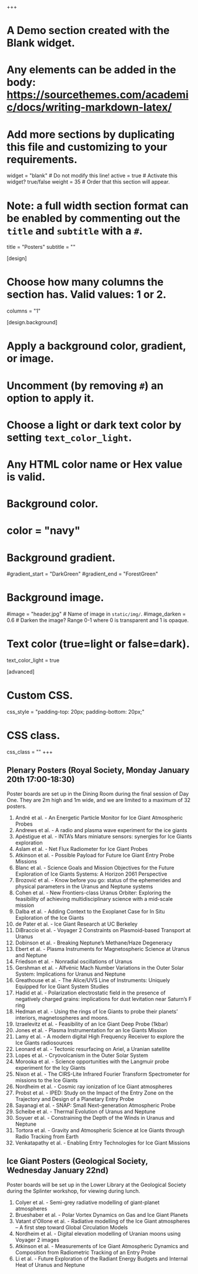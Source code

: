 +++
# A Demo section created with the Blank widget.
# Any elements can be added in the body: https://sourcethemes.com/academic/docs/writing-markdown-latex/
# Add more sections by duplicating this file and customizing to your requirements.

widget = "blank"  # Do not modify this line!
active = true  # Activate this widget? true/false
weight = 35  # Order that this section will appear.

# Note: a full width section format can be enabled by commenting out the `title` and `subtitle` with a `#`.
title = "Posters"
subtitle = ""

[design]
  # Choose how many columns the section has. Valid values: 1 or 2.
  columns = "1"

[design.background]
  # Apply a background color, gradient, or image.
  #   Uncomment (by removing `#`) an option to apply it.
  #   Choose a light or dark text color by setting `text_color_light`.
  #   Any HTML color name or Hex value is valid.

  # Background color.
  # color = "navy"

  # Background gradient.
  #gradient_start = "DarkGreen"
  #gradient_end = "ForestGreen"

  # Background image.
  #image = "header.jpg"  # Name of image in `static/img/`.
  #image_darken = 0.6  # Darken the image? Range 0-1 where 0 is transparent and 1 is opaque.

  # Text color (true=light or false=dark).
  text_color_light = true

[advanced]
 # Custom CSS.
 css_style = "padding-top: 20px; padding-bottom: 20px;"

 # CSS class.
 css_class = ""
+++

## Plenary Posters (Royal Society, Monday January 20th 17:00-18:30)
Poster boards are set up in the Dining Room during the final session of Day One.  They are 2m high and 1m wide, and we are limited to a maximum of 32 posters.

1. André et al. - An Energetic Particle Monitor for Ice Giant Atmospheric Probes  
1. Andrews et al. - A radio and plasma wave experiment for the ice giants
1. Apéstigue et al. - INTA’s Mars miniature sensors: synergies for Ice Giants exploration
1. Aslam et al. - Net Flux Radiometer for Ice Giant Probes
1. Atkinson et al. - Possible Payload for Future Ice Giant Entry Probe Missions
1. Blanc et al. - Science Goals and Mission Objectives for the Future Exploration of Ice Giants Systems: A Horizon 2061 Perspective
1. Brozović et al. - Know before you go: status of the ephemerides and physical parameters in the Uranus and Neptune systems
1. Cohen et al. - New Frontiers-class Uranus Orbiter: Exploring the feasibility of achieving multidisciplinary science with a mid-scale mission
1. Dalba et al. - Adding Context to the Exoplanet Case for In Situ Exploration of the Ice Giants
1. de Pater et al. - Ice Giant Research at UC Berkeley
1. DiBraccio et al. - Voyager 2 Constraints on Plasmoid-based Transport at Uranus
1. Dobinson et al. - Breaking Neptune’s Methane/Haze Degeneracy
1. Ebert et al. - Plasma Instruments for Magnetospheric Science at Uranus and Neptune
1. Friedson et al. - Nonradial oscillations of Uranus
1. Gershman et al. - Alfvénic Mach Number Variations in the Outer Solar System: Implications for Uranus and Neptune
1. Greathouse et al. - The Alice/UVS Line of Instruments: Uniquely Equipped for Ice Giant System Studies
1. Hadid et al. - Polarization electrostatic field in the presence of negatively charged grains: implications for dust levitation near Saturn’s F ring
1. Hedman et al. - Using the rings of Ice Giants to probe their planets’ interiors, magnetospheres and moons.
1. Izraelevitz et al. - Feasibility of an Ice Giant Deep Probe (1kbar)
1. Jones et al. - Plasma Instrumentation for an Ice Giants Mission
1. Lamy et al. - A modern digital High Frequency Receiver to explore the Ice Giants radiosources
1. Leonard et al. - Tectonic resurfacing on Ariel, a Uranian satellite
1. Lopes et al. - Cryovolcanism in the Outer Solar System
1. Morooka et al. - Science opportunities with the Langmuir probe experiment for the Icy Giants
1. Nixon et al. - The CIRS-Lite Infrared Fourier Transform Spectrometer for missions to the Ice Giants
1. Nordheim et al. - Cosmic ray ionization of Ice Giant atmospheres
1. Probst et al. - IPED: Study on the Impact of the Entry Zone on the Trajectory and Design of a Planetary Entry Probe
1. Sayanagi et al. - SNAP: Small Next-generation Atmospheric Probe
1. Scheibe et al. - Thermal Evolution of Uranus and Neptune
1. Soyuer et al. - Constraining the Depth of the Winds in Uranus and Neptune
1. Tortora et al. -	Gravity and Atmospheric Science at Ice Giants through Radio Tracking from Earth
1. Venkatapathy et al. - Enabling Entry Technologies for Ice Giant Missions



## Ice Giant Posters (Geological Society, Wednesday January 22nd)
Poster boards will be set up in the Lower Library at the Geological Society during the Splinter workshop, for viewing during lunch.

1. Colyer et al. -	Semi-grey radiative modelling of giant-planet atmospheres
1. Brueshaber et al. -	Polar Vortex Dynamics on Gas and Ice Giant Planets
1. Vatant d'Ollone et al. -	Radiative modelling of the Ice Giant atmospheres – A first step toward Global Circulation Models
1. Nordheim et al. -	Digital elevation modelling of Uranian moons using Voyager 2 images
1. Atkinson et al. -	Measurements of Ice Giant Atmospheric Dynamics and Composition from Radiometric Tracking of an Entry Probe
1. Li et al. - Future Exploration of the Radiant Energy Budgets and Internal Heat of Uranus and Neptune
